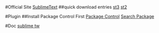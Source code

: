 #Official Site
[SublimeText](http://www.sublimetext.com/)
##quick download entries
[st3](http://www.sublimetext.com/3)
[st2](http://www.sublimetext.com/2)

#Plugin 
##Install Package Control First
[Package Control](https://sublime.wbond.net/installation)
[Search Package](https://sublime.wbond.net/browse)

#Doc
[sublime tw](http://docs.sublimetext.tw/)

